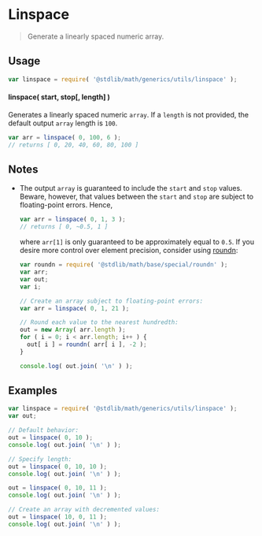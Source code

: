 # Linspace

> Generate a linearly spaced numeric array.


<section class="usage">

## Usage

``` javascript
var linspace = require( '@stdlib/math/generics/utils/linspace' );
```

#### linspace( start, stop\[, length\] )

Generates a linearly spaced numeric `array`. If a `length` is not provided, the default output `array` length is `100`.

``` javascript
var arr = linspace( 0, 100, 6 );
// returns [ 0, 20, 40, 60, 80, 100 ]
```

</section>

<!-- /.usage -->


<section class="notes">

## Notes

* The output `array` is guaranteed to include the `start` and `stop` values. Beware, however, that values between the `start` and `stop` are subject to floating-point errors. Hence,

  ``` javascript
  var arr = linspace( 0, 1, 3 );
  // returns [ 0, ~0.5, 1 ]
  ```

  where `arr[1]` is only guaranteed to be approximately equal to `0.5`. If you desire more control over element precision, consider using [roundn][@stdlib/math/base/special/roundn]:

  ``` javascript
  var roundn = require( '@stdlib/math/base/special/roundn' );
  var arr;
  var out;
  var i;

  // Create an array subject to floating-point errors:
  var arr = linspace( 0, 1, 21 );

  // Round each value to the nearest hundredth:
  out = new Array( arr.length );
  for ( i = 0; i < arr.length; i++ ) {
    out[ i ] = roundn( arr[ i ], -2 );
  }

  console.log( out.join( '\n' ) );
  ```

</section>

<!-- /.notes -->


<section class="examples">

## Examples

``` javascript
var linspace = require( '@stdlib/math/generics/utils/linspace' );
var out;

// Default behavior:
out = linspace( 0, 10 );
console.log( out.join( '\n' ) );

// Specify length:
out = linspace( 0, 10, 10 );
console.log( out.join( '\n' ) );

out = linspace( 0, 10, 11 );
console.log( out.join( '\n' ) );

// Create an array with decremented values:
out = linspace( 10, 0, 11 );
console.log( out.join( '\n' ) );
```

</section>

<!-- /.examples -->


<section class="links">

[@stdlib/math/base/special/roundn]: https://github.com/stdlib-js/stdlib

</section>

<!-- /.links -->
